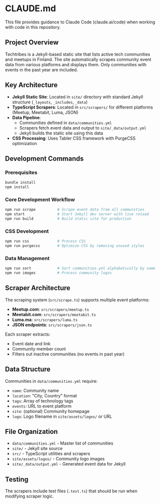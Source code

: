 # CLAUDE.md

This file provides guidance to Claude Code (claude.ai/code) when working with code in this repository.

## Project Overview

Techtribes is a Jekyll-based static site that lists active tech communities and meetups in Finland. The site automatically scrapes community event data from various platforms and displays them. Only communities with events in the past year are included.

## Key Architecture

- **Jekyll Static Site**: Located in `site/` directory with standard Jekyll structure (`_layouts`, `_includes`, `_data`)
- **TypeScript Scrapers**: Located in `src/scrapers/` for different platforms (Meetup, Meetabit, Luma, JSON)
- **Data Pipeline**:
  - Communities defined in `data/communities.yml`
  - Scrapers fetch event data and output to `site/_data/output.yml`
  - Jekyll builds the static site using this data
- **CSS Processing**: Uses Tabler CSS framework with PurgeCSS optimization

## Development Commands

### Prerequisites

```bash
bundle install
npm install
```

### Core Development Workflow

```bash
npm run scrape          # Scrape event data from all communities
npm start               # Start Jekyll dev server with live reload
npm run build           # Build static site for production
```

### CSS Development

```bash
npm run css             # Process CSS
npm run purgecss        # Optimize CSS by removing unused styles
```

### Data Management

```bash
npm run sort            # Sort communities.yml alphabetically by name
npm run images          # Process community logos
```

## Scraper Architecture

The scraping system (`src/scrape.ts`) supports multiple event platforms:

- **Meetup.com**: `src/scrapers/meetup.ts`
- **Meetabit.com**: `src/scrapers/meetabit.ts`
- **Luma.ma**: `src/scrapers/luma.ts`
- **JSON endpoints**: `src/scrapers/json.ts`

Each scraper extracts:

- Event date and link
- Community member count
- Filters out inactive communities (no events in past year)

## Data Structure

Communities in `data/communities.yml` require:

- `name`: Community name
- `location`: "City, Country" format
- `tags`: Array of technology tags
- `events`: URL to event platform
- `site`: (optional) Community homepage
- `logo`: Logo filename in `site/assets/logos/` or URL

## File Organization

- `data/communities.yml` - Master list of communities
- `site/` - Jekyll site source
- `src/` - TypeScript utilities and scrapers
- `site/assets/logos/` - Community logo images
- `site/_data/output.yml` - Generated event data for Jekyll

## Testing

The scrapers include test files (`.test.ts`) that should be run when modifying scraper logic.
